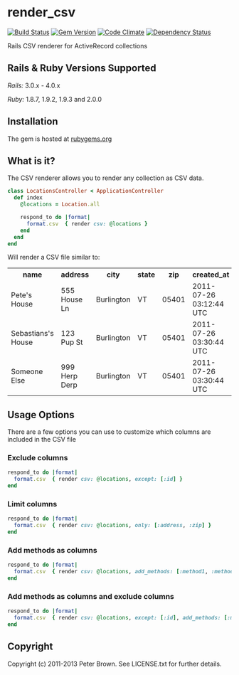 # render_csv

[![Build Status](https://travis-ci.org/beerlington/render_csv.png?branch=master)](https://travis-ci.org/beerlington/render_csv)
[![Gem Version](https://badge.fury.io/rb/render_csv.png)](http://badge.fury.io/rb/render_csv)
[![Code Climate](https://codeclimate.com/github/beerlington/render_csv.png)](https://codeclimate.com/github/beerlington/render_csv)
[![Dependency Status](https://gemnasium.com/beerlington/render_csv.png)](https://gemnasium.com/beerlington/render_csv)

Rails CSV renderer for ActiveRecord collections

## Rails & Ruby Versions Supported

*Rails:* 3.0.x - 4.0.x

*Ruby:* 1.8.7, 1.9.2, 1.9.3 and 2.0.0

## Installation

The gem is hosted at [rubygems.org](https://rubygems.org/gems/render_csv)

## What is it?

The CSV renderer allows you to render any collection as CSV data.

```ruby
class LocationsController < ApplicationController
  def index
    @locations = Location.all

    respond_to do |format|
      format.csv  { render csv: @locations }
    end
  end
end
```

Will render a CSV file similar to:

<table>
  <tr>
    <th>name</th><th>address</th><th>city</th><th>state</th><th>zip</th><th>created_at</th><th>updated_at</th>
  </tr>
  <tr>
    <td>Pete's House</td><td>555 House Ln</td><td>Burlington</td><td>VT</td><td>05401</td><td>2011-07-26 03:12:44 UTC</td><td>2011-07-26 03:12:44 UTC</td>
  </tr>
  <tr>
    <td>Sebastians's House</td><td>123 Pup St</td><td>Burlington</td><td>VT</td><td>05401</td><td>2011-07-26 03:30:44 UTC</td><td>2011-07-26 03:30:44 UTC</td>
  </tr>
  <tr>
    <td>Someone Else</td><td>999 Herp Derp</td><td>Burlington</td><td>VT</td><td>05401</td><td>2011-07-26 03:30:44 UTC</td><td>2011-07-26 03:30:44 UTC</td>
  </tr>
</table>

## Usage Options

There are a few options you can use to customize which columns are included in the CSV file

### Exclude columns

```ruby
respond_to do |format|
  format.csv  { render csv: @locations, except: [:id] }
end
```

### Limit columns

```ruby
respond_to do |format|
  format.csv  { render csv: @locations, only: [:address, :zip] }
end
```

### Add methods as columns

```ruby
respond_to do |format|
  format.csv  { render csv: @locations, add_methods: [:method1, :method2] }
end
```

### Add methods as columns and exclude columns

```ruby
respond_to do |format|
  format.csv  { render csv: @locations, except: [:id], add_methods: [:method1, :method2] }
end
```

## Copyright

Copyright (c) 2011-2013 Peter Brown. See LICENSE.txt for
further details.
